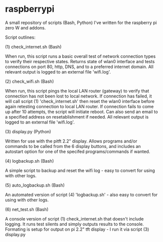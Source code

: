 # raspberrypi

A small repository of scripts (Bash, Python) I've written for the raspberry pi zero W and addons.


Script outlines:

(1) check_internet.sh (Bash)

When run, this script runs a basic overall test of network connection types to verify their respective states. 
Returns state of wlan0 interface and tests connections on port 80, http, DNS, and to a preferred internet domain.
All relevant output is logged to an external file 'wifi.log'.


(2) check_wifi.sh (Bash)

When run, this script pings the local LAN router (gateway) to verify that connection has not been lost to local network. 
If connection has failed, it will call script (1) 'check_internet.sh' then reset the wlan0 interface before again retesting connection 
to local LAN router. If connection fails to come up after 10 attempts, the script will initiate reboot. Can also send an email to a 
specified address on resetablishment if needed.  All relevant output is logged to an external file 'wifi.log'.


(3) display.py (Python)

Written for use with the pitft 2.2" display. Allows programs and/or commands to be called from the 6 display buttons, and includes an 
autostart option for one of the specifed programs/commands if wanted.


(4) logbackup.sh (Bash)

A simple script to backup and reset the wifi log - easy to convert for using with other logs.


(5) auto_logbackup.sh (Bash)

An automated version of script (4) 'logbackup.sh' - also easy to convert for using with other logs.

(6) net_test.sh (Bash)

A console version of script (1) check_internet.sh that doesn't include logging. It runs test silents and simply outputs results to
the console. Formating is setup for output on pi 2.2" tft display -  I run it via script (3) display.py

